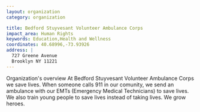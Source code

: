 ```yaml
---
layout: organization
category: organization

title: Bedford Stuyvesant Volunteer Ambulance Corps
impact_area: Human Rights
keywords: Education,Health and Wellness
coordinates: 40.68996,-73.93926
address: |
  727 Greene Avenue
  Brooklyn NY 11221
---
```

Organization's overview
At Bedford Stuyvesant Volunteer Ambulance Corps we save lives.  When someone calls 911 in our comunity, we send an ambulance with our EMTs (Emergency Medical Technicians) to save lives.  We also train young people to save lives instead of taking lives.  We grow heroes.